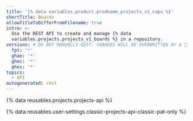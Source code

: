 ```yaml
---
title: '{% data variables.product.prodname_projects_v1_caps %}'
shortTitle: Boards
allowTitleToDifferFromFilename: true
intro: >-
  Use the REST API to create and manage {% data
  variables.projects.projects_v1_boards %} in a repository.
versions: # DO NOT MANUALLY EDIT. CHANGES WILL BE OVERWRITTEN BY A 🤖
  fpt: '*'
  ghae: '*'
  ghec: '*'
  ghes: '*'
topics:
  - API
autogenerated: rest
---
```


{% data reusables.projects.projects-api %}

{% data reusables.user-settings.classic-projects-api-classic-pat-only %}

<!-- Content after this section is automatically generated -->
